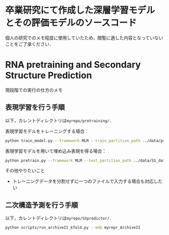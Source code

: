 # 卒業研究にて作成した深層学習モデルとその評価モデルのソースコード
個人の研究でのメモ程度に使用していたため，閲覧に適した内容となっていないことをご了承ください．

# RNA pretraining and Secondary Structure Prediction

現段階での実行の仕方のメモ

## 表現学習を行う手順

以下，カレントディレクトリは`myrepo/pretraining/.`

表現学習モデルをトレーニングする場合：
```bash
python train_model.py --framework MLM --train_partition_path ../data/pretrain_data/train_partition.pickle --val_partition_path ../data/pretrain_data/val_partition.pickle --seed 1
```

表現学習モデルを用いて埋め込み表現を得る場合：
```bash
python pretrain.py --framework MLM --test_partition_path ../data/SS_data/ArchiveII.csv --weight_path ../data/pretrain_results/MLM/{ディレクトリ指定}/weight.pth --seed 1
```

その他やりたいこと
- トレーニングデータを分割せずに一つのファイルで入力する場合も対応したい


## 二次構造予測を行う手順

以下，カレントディレクトリは`myrepo/SSpredictor/.`

```bash
python scripts/run_archiveII_kfold.py --emb myrepr_ArchiveII
```